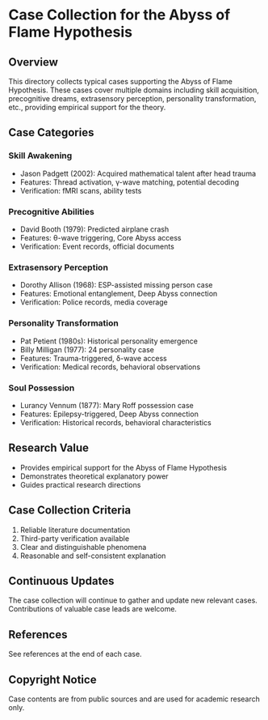 # Case Collection for the Abyss of Flame Hypothesis

## Overview
This directory collects typical cases supporting the Abyss of Flame Hypothesis. These cases cover multiple domains including skill acquisition, precognitive dreams, extrasensory perception, personality transformation, etc., providing empirical support for the theory.

## Case Categories

### Skill Awakening
- Jason Padgett (2002): Acquired mathematical talent after head trauma
- Features: Thread activation, γ-wave matching, potential decoding
- Verification: fMRI scans, ability tests

### Precognitive Abilities
- David Booth (1979): Predicted airplane crash
- Features: θ-wave triggering, Core Abyss access
- Verification: Event records, official documents

### Extrasensory Perception
- Dorothy Allison (1968): ESP-assisted missing person case
- Features: Emotional entanglement, Deep Abyss connection
- Verification: Police records, media coverage

### Personality Transformation
- Pat Petient (1980s): Historical personality emergence
- Billy Milligan (1977): 24 personality case
- Features: Trauma-triggered, δ-wave access
- Verification: Medical records, behavioral observations

### Soul Possession
- Lurancy Vennum (1877): Mary Roff possession case
- Features: Epilepsy-triggered, Deep Abyss connection
- Verification: Historical records, behavioral characteristics

## Research Value
- Provides empirical support for the Abyss of Flame Hypothesis
- Demonstrates theoretical explanatory power
- Guides practical research directions

## Case Collection Criteria
1. Reliable literature documentation
2. Third-party verification available
3. Clear and distinguishable phenomena
4. Reasonable and self-consistent explanation

## Continuous Updates
The case collection will continue to gather and update new relevant cases. Contributions of valuable case leads are welcome.

## References
See references at the end of each case.

## Copyright Notice
Case contents are from public sources and are used for academic research only.